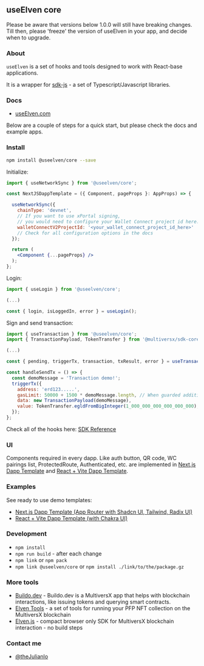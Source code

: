 ## useElven core

Please be aware that versions below 1.0.0 will still have breaking changes. Till then, please 'freeze' the version of useElven in your app, and decide when to upgrade.

### About

`useElven` is a set of hooks and tools designed to work with React-base applications.

It is a wrapper for [sdk-js](https://docs.multiversx.com/sdk-and-tools/sdk-js/) - a set of Typescript/Javascript libraries.

### Docs

- [useElven.com](https://www.useElven.com)

Below are a couple of steps for a quick start, but please check the docs and example apps.

### Install

```bash
npm install @useelven/core --save
```

Initialize:

```jsx
import { useNetworkSync } from '@useelven/core';

const NextJSDappTemplate = ({ Component, pageProps }: AppProps) => {

  useNetworkSync({
    chainType: 'devnet',
    // If you want to use xPortal signing, 
    // you would need to configure your Wallet Connect project id here: https://cloud.walletconnect.com
    walletConnectV2ProjectId: '<your_wallet_connect_project_id_here>'
    // Check for all configuration options in the docs
  });

  return (
    <Component {...pageProps} />
  );
};
```

Login:

```jsx
import { useLogin } from '@useelven/core';

(...)

const { login, isLoggedIn, error } = useLogin();
```

Sign and send transaction:

```jsx
import { useTransaction } from '@useelven/core';
import { TransactionPayload, TokenTransfer } from '@multiversx/sdk-core';

(...)

const { pending, triggerTx, transaction, txResult, error } = useTransaction();

const handleSendTx = () => {
  const demoMessage = 'Transaction demo!';
  triggerTx({
    address: 'erd123.....',
    gasLimit: 50000 + 1500 * demoMessage.length, // When guarded additional 50000 will be added internally
    data: new TransactionPayload(demoMessage),
    value: TokenTransfer.egldFromBigInteger(1_000_000_000_000_000_000),
  });
};
```

Check all of the hooks here: [SDK Reference](https://www.useElven.com/docs/sdk-reference.html)

### UI

Components required in every dapp. Like auth button, QR code, WC pairings list, ProtectedRoute, Authenticated, etc. are implemented in [Next.js Dapp Template](https://github.com/xdevguild/nextjs-dapp-template) and [React + Vite Dapp Template](https://github.com/useElven/react-vite).

### Examples

See ready to use demo templates: 

- [Next.js Dapp Template (App Router with Shadcn UI, Tailwind, Radix UI)](https://github.com/xdevguild/nextjs-dapp-template)
- [React + Vite Dapp Template (with Chakra UI)](https://github.com/useElven/react-vite)

### Development

- `npm install`
- `npm run build` - after each change
- `npm link` or `npm pack`
- `npm link @useelven/core` or `npm install ./link/to/the/package.gz`

### More tools

- [Buildo.dev](https://www.buildo.dev) - Buildo.dev is a MultiversX app that helps with blockchain interactions, like issuing tokens and querying smart contracts.
- [Elven Tools](https://www.elven.tools) - a set of tools for running your PFP NFT collection on the MultiversX blockchain
- [Elven.js](https://www.elvenjs.com) - compact browser only SDK for MultiversX blockchain interaction - no build steps 

### Contact me

- [@theJulianIo](https://twitter.com/theJulianIo)
